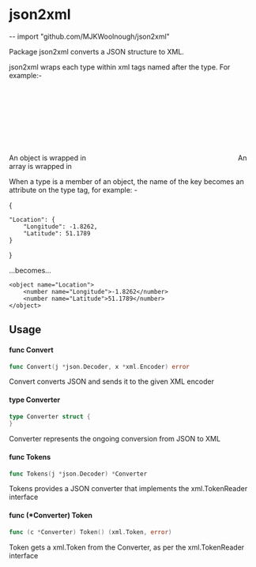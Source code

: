 # json2xml
--
    import "github.com/MJKWoolnough/json2xml"

Package json2xml converts a JSON structure to XML.

json2xml wraps each type within xml tags named after the type. For example:-

An object is wrapped in <object></object> An array is wrapped in <array></array>

When a type is a member of an object, the name of the key becomes an attribute
on the type tag, for example: -

{

    "Location": {
    	"Longitude": -1.8262,
    	"Latitude": 51.1789
    }

}

...becomes...

<object>

    <object name="Location">
    	<number name="Longitude">-1.8262</number>
    	<number name="Latitude">51.1789</number>
    </object>

<object>

## Usage

#### func  Convert

```go
func Convert(j *json.Decoder, x *xml.Encoder) error
```
Convert converts JSON and sends it to the given XML encoder

#### type Converter

```go
type Converter struct {
}
```

Converter represents the ongoing conversion from JSON to XML

#### func  Tokens

```go
func Tokens(j *json.Decoder) *Converter
```
Tokens provides a JSON converter that implements the xml.TokenReader interface

#### func (*Converter) Token

```go
func (c *Converter) Token() (xml.Token, error)
```
Token gets a xml.Token from the Converter, as per the xml.TokenReader interface
